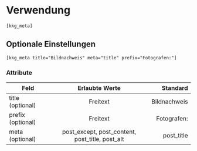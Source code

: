 # Verwendung

```html
[kkg_meta]
```


## Optionale Einstellungen
```html
[kkg_meta title="Bildnachweis" meta="title" prefix="Fotografen:"]
```

### Attribute

| Feld                | Erlaubte Werte                                  | Standard       |
| ------------------- |:-----------------------------------------------:| --------------:|
| title (optional)    | Freitext                                        | Bildnachweis   |
| prefix (optional)   | Freitext                                        | Fotografen:    |
| meta (optional)     | post_except, post_content, post_title, post_alt | post_title     |